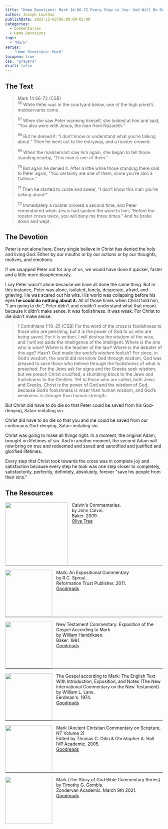 ```yaml
---
title: "Home Devotions: Mark 14:66-72 Every Step is Joy: God Will Be Denied For Us"
author: Joseph Louthan
publishDate: 2022-12-02T06:00:00-05:00
categories:
  - Commentaries
  - Home Devotions
tags:
  - "Mark"
series:
  - "Home Devotions: Mark"
tocopen: true
css: "prayers"
draft: false
---
```

## The Text

>Mark 14:66-72 (CSB)  
><sup> 66 </sup> While Peter was in the courtyard below, one of the high priest’s maidservants came. 

><sup> 67 </sup> When she saw Peter warming himself, she looked at him and said, “You also were with Jesus, the man from Nazareth.” 

><sup> 68 </sup> But he denied it: “I don’t know or understand what you’re talking about.” Then he went out to the entryway, and a rooster crowed. 

><sup> 69 </sup> When the maidservant saw him again, she began to tell those standing nearby, “This man is one of them.” 

><sup> 70 </sup> But again he denied it. After a little while those standing there said to Peter again, “You certainly are one of them, since you’re also a Galilean.” 

><sup> 71 </sup> Then he started to curse and swear, “I don’t know this man you’re talking about!” 

><sup> 72 </sup> Immediately a rooster crowed a second time, and Peter remembered when Jesus had spoken the word to him, “Before the rooster crows twice, you will deny me three times.” And he broke down and wept.

## The Devotion

Peter is not alone here. Every single believe in Christ has denied the holy and living God. Either by our mouths or by our actions or by our thoughts, motives, and emotions.

If we swapped Peter out for any of us, we would have done it quicker, faster and a little more blasphemously.

I say Peter wasn't alone because we have all done the same thing. But in this instance, Peter was alone, isolated, lonely, desperate, afraid, and grieving. He was scared out his wits. His world was collapsing before his eyes **he could do nothing about it.**  All of those times when Christ told him, "I am going to die", Peter didn't and couldn't understand what that meant because it didn't make sense. It was foolishness. It was weak. For Christ to die didn't make sense.

>1 Corinthians 1:18–25 (CSB) For the word of the cross is foolishness to those who are perishing, but it is the power of God to us who are being saved. For it is written, I will destroy the wisdom of the wise, and I will set aside the intelligence of the intelligent. Where is the one who is wise? Where is the teacher of the law? Where is the debater of this age? Hasn’t God made the world’s wisdom foolish? For since, in God’s wisdom, the world did not know God through wisdom, God was pleased to save those who believe through the foolishness of what is preached. For the Jews ask for signs and the Greeks seek wisdom, but we preach Christ crucified, a stumbling block to the Jews and foolishness to the Gentiles. Yet to those who are called, both Jews and Greeks, Christ is the power of God and the wisdom of God, because God’s foolishness is wiser than human wisdom, and God’s weakness is stronger than human strength.

But Christ did have to do die so that Peter could be saved from his God-denying, Satan-imitating sin.

Christ did have to do die so that you and me could be saved from our continuous God-denying, Satan-imitating sin.

Christ was going to make all things right. In a moment, the original Adam, brought on lifetimes of sin. And in another moment, the second Adam will now bring on true and redeemed and saved and sanctified and justified and glorified lifetimes.

Every step that Christ took towards the cross was in complete joy and satisfaction because every step he took was one step closer to completely, satisfactorily, perfectly, definitely, absolutely, forever "save his people from their sins."

## The Resources

<p style="clear:both;">

<img src="/images/resources/commentary-calvin-set.png" align="left" width="200" style="padding-right: 10px" />Calvin's Commentaries.  
by John Calvin.  
Baker. 2009.  
[Olive Tree](https://www.olivetree.com/store/product.php?productid=17517)

<p style="clear:both;">

---

<img src="/images/resources/commentary-mark-sproul.jpg" align="left" width="150" style="padding-right: 10px" />Mark: An Expositional Commentary  
by R.C. Sproul.  
Reformation Trust Publisher. 2011.  
[Goodreads](https://www.goodreads.com/book/show/13329901-mark?ac=1&from_search=true&qid=AjPCOwNAXj&rank=1)

<p style="clear:both;">

---

<img src="/images/resources/commentary-mark-hendriksen.jpg" align="left" width="150" style="padding-right: 10px" />New Testament Commentary: Exposition of the Gospel According to Mark  
by William Hendriksen.  
Baker. 1981.  
[Goodreads](https://www.goodreads.com/book/show/2365098.Mark)

<p style="clear:both;">

---

<img src="/images/resources/commentary-mark-lane.jpg" align="left" width="150" style="padding-right: 10px" />The Gospel according to Mark: The English Text With Introduction, Exposition, and Notes (The New International Commentary on the New Testament)  
by William L. Lane.  
Eerdman's. 1974.  
[Goodreads](https://www.goodreads.com/book/show/978619.The_Gospel_of_Mark?from_search=true&from_srp=true&qid=UOUMUiJ7z4&rank=2)

<p style="clear:both;">

---

<img src="/images/resources/commentary-mark-oden.jpg" align="left" width="150" style="padding-right: 10px" />Mark (Ancient Christian Commentary on Scripture, NT Volume 2)  
Edited by Thomas C. Odin & Christopher A. Hall  
IVP Academic. 2005.  
[Goodreads](https://www.goodreads.com/book/show/33015669-mark)

<p style="clear:both;">

---

<img src="/images/resources/commentary-mark-gombis.jpg" align="left" width="150" style="padding-right: 10px" />Mark (The Story of God Bible Commentary Series)  
by Timothy G. Gombis.   
Zondervan Academic. March 9th 2021.  
[Goodreads](https://www.goodreads.com/book/show/54287613-mark)

<p style="clear:both;">
